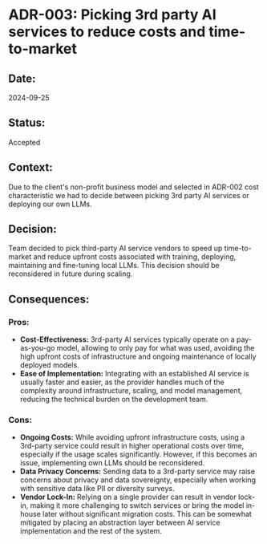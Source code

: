 # ADR-003: Picking 3rd party AI services to reduce costs and time-to-market

## Date:
2024-09-25

## Status:
Accepted

## Context:
Due to the client's non-profit business model and selected in ADR-002 cost characteristic we had to decide between picking 3rd party AI services or deploying our own LLMs.

## Decision:
Team decided to pick third-party AI service vendors to speed up time-to-market and reduce upfront costs associated with training, deploying, maintaining and fine-tuning local LLMs. This decision should be reconsidered in future during scaling.

## Consequences:
### Pros:
- **Cost-Effectiveness:** 3rd-party AI services typically operate on a pay-as-you-go model, allowing to only pay for what was used, avoiding the high upfront costs of infrastructure and ongoing maintenance of locally deployed models.
- **Ease of Implementation:** Integrating with an established AI service is usually faster and easier, as the provider handles much of the complexity around infrastructure, scaling, and model management, reducing the technical burden on the development team.

### Cons:
- **Ongoing Costs:** While avoiding upfront infrastructure costs, using a 3rd-party service could result in higher operational costs over time, especially if the usage scales significantly. However, if this becomes an issue, implementing own LLMs should be reconsidered.
- **Data Privacy Concerns:** Sending data to a 3rd-party service may raise concerns about privacy and data sovereignty, especially when working with sensitive data like PII or diversity surveys.
- **Vendor Lock-In:** Relying on a single provider can result in vendor lock-in, making it more challenging to switch services or bring the model in-house later without significant migration costs. This can be somewhat mitigated by placing an abstraction layer between AI service implementation and the rest of the system.
